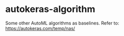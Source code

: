 # autokeras-algorithm
Some other AutoML algorithms as baselines.
Refer to: https://autokeras.com/temp/nas/

